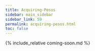 ```yaml
---
title: Acquiring-Pesos
sidebar: main_sidebar
sidebar_link: 59
permalink: acquiring-pesos.html
toc: false
---
```


{% include_relative coming-soon.md %}